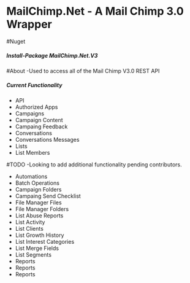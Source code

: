 # MailChimp.Net - A Mail Chimp 3.0 Wrapper

#Nuget
<h5>Install-Package MailChimp.Net.V3</h5>

#About
-Used to access all of the Mail Chimp V3.0 REST API <br>
<h5>Current Functionality</h5>
<ul>
<li>API</li>
<li>Authorized Apps</li>
<li>Campaigns</li>
<li>Campaign Content</li>
<li>Campaing Feedback</li>
<li>Conversations</li>
<li>Conversations Messages</li>
<li>Lists</li>
<li>List Members</li>


</ul>

#TODO
-Looking to add additional functionality pending contributors.
<ul>
<li>Automations</li>
<li>Batch Operations</li>
<li>Campaign Folders</li>
<li>Campaing Send Checklist</li>
<li>File Manager Files</li>
<li>File Manager Folders</li>
<li>List Abuse Reports</li>
<li>List Activity</li>
<li>List Clients</li>
<li>List Growth History</li>
<li>List Interest Categories</li>
<li>List Merge Fields</li>
<li>List Segments</li>
<li>Reports</li>
<li>Reports</li>
<li>Reports</li>

</ul>
